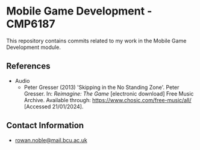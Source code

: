# Mobile Game Development - CMP6187

This repository contains commits related to my work in the Mobile Game Development module.

## References
* Audio
  * Peter Gresser (2013) 'Skipping in the No Standing Zone'. Peter Gresser. In: _Reimagine: The Game_ [electronic download] Free Music Archive. Available through: https://www.chosic.com/free-music/all/ [Accessed 21/01/2024]. 

## Contact Information
* rowan.noble@mail.bcu.ac.uk
